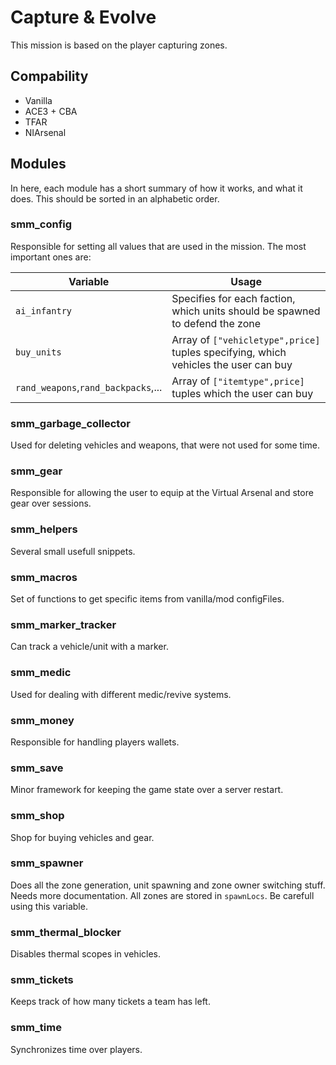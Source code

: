 # Capture & Evolve
This mission is based on the player capturing zones.
## Compability
* Vanilla
* ACE3 + CBA
* TFAR
* NIArsenal


## Modules
In here, each module has a short summary of how it works, and what it does.
This should be sorted in an alphabetic order.
### smm_config
Responsible for setting all values that are used in the mission.
The most important ones are:

| Variable | Usage |
|----------|-------|
|`ai_infantry`| Specifies for each faction, which units should be spawned to defend the zone|
|`buy_units`| Array of `["vehicletype",price]` tuples specifying, which vehicles the user can buy|
|`rand_weapons`,`rand_backpacks`,...|Array of `["itemtype",price]` tuples which the user can buy |

### smm_garbage_collector
Used for deleting vehicles and weapons, that were not used for some time.

### smm_gear
Responsible for allowing the user to equip at the Virtual Arsenal and store gear over sessions.
 
### smm_helpers
Several small usefull snippets.

### smm_macros
Set of functions to get specific items from vanilla/mod configFiles.

### smm_marker_tracker
Can track a vehicle/unit with a marker.

### smm_medic
Used for dealing with different medic/revive systems.

### smm_money
Responsible for handling players wallets.

### smm_save
Minor framework for keeping the game state over a server restart.

### smm_shop
Shop for buying vehicles and gear.

### smm_spawner
Does all the zone generation, unit spawning and zone owner switching stuff.
Needs more documentation.
All zones are stored in `spawnLocs`. Be carefull using this variable.

### smm_thermal_blocker
Disables thermal scopes in vehicles.

### smm_tickets
Keeps track of how many tickets a team has left.

### smm_time
Synchronizes time over players.